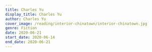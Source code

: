 ```yaml
---
title: Charles Yu
display_title: Charles Yu
author: Charles Yu
cover_image: /reading/interior-chinatown/interior-chinatown.jpg
genre: Fiction
date: 2020-06-21
start_date: 2020-06-14
end_date: 2020-06-21
---
```

